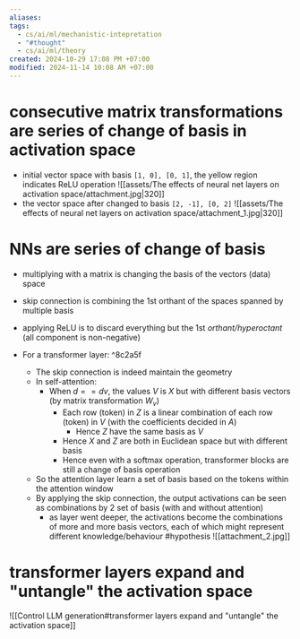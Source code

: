 ```yaml
---
aliases: 
tags:
  - cs/ai/ml/mechanistic-intepretation
  - "#thought"
  - cs/ai/ml/theory
created: 2024-10-29 17:08 PM +07:00
modified: 2024-11-14 10:08 AM +07:00
---
```

# consecutive matrix transformations are series of change of basis in activation space
- initial vector space with basis `[1, 0], [0, 1]`, the yellow region indicates ReLU operation
  ![[assets/The effects of neural net layers on activation space/attachment.jpg|320]]
- the vector space after changed to basis `[2, -1], [0, 2]`
   ![[assets/The effects of neural net layers on activation space/attachment_1.jpg|320]]
# NNs are series of change of basis
- multiplying with a matrix is changing the basis of the vectors (data) space
- skip connection is combining the 1st orthant of the spaces spanned by multiple basis
- applying ReLU is to discard everything but the 1st _orthant/hyperoctant_ (all component is non-negative)

- For a transformer layer: ^8c2a5f
	- The skip connection is indeed maintain the geometry
	- In self-attention:
		- When $d == dv$, the values $V$ is $X$ but with different basis vectors (by matrix transformation $W_v$)
			- Each row (token) in $Z$ is a linear combination of each row (token) in $V$ (with the coefficients decided in $A$)
				- Hence $Z$ have the same basis as $V$
			- Hence $X$ and $Z$ are both in Euclidean space but with different basis
			- Hence even with a softmax operation, transformer blocks are still a change of basis operation
	- So the attention layer learn a set of basis based on the tokens within the attention window
	- By applying the skip connection, the output activations can be seen as combinations by 2 set of basis (with and without attention)
		- as layer went deeper, the activations become the combinations of more and more basis vectors, each of which might represent different knowledge/behaviour #hypothesis
	![[attachment_2.jpg]]
# transformer layers expand and "untangle" the activation space
![[Control LLM generation#transformer layers expand and "untangle" the activation space]]